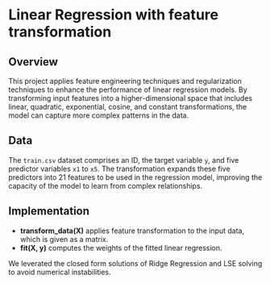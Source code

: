 # Linear Regression with feature transformation
## Overview
This project applies feature engineering techniques and regularization techniques to enhance the performance of linear regression models. By transforming input features into a higher-dimensional space that includes linear, quadratic, exponential, cosine, and constant transformations, the model can capture more complex patterns in the data.

## Data
The `train.csv` dataset comprises an ID, the target variable `y`, and five predictor variables `x1` to `x5`. The transformation expands these five predictors into 21 features to be used in the regression model, improving the capacity of the model to learn from complex relationships.

## Implementation
- **transform_data(X)** applies feature transformation to the input data, which is given as a matrix.
- **fit(X, y)** computes the weights of the fitted linear regression.

We leverated the closed form solutions of Ridge Regression and LSE solving to avoid numerical instabilities.
